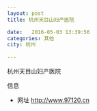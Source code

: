 ```yaml
--- 
layout: post 
title: 杭州天目山妇产医院

date:   2016-05-03 13:39:56 
categories: 其他  
city: 杭州
  
--- 
```

   
杭州天目山妇产医院

信息
 - 网址 http://www.97120.cn


